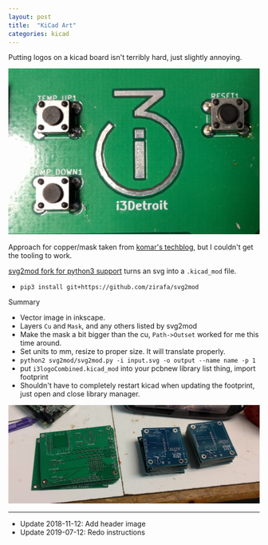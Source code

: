 ```yaml
---
layout: post
title:  "KiCad Art"
categories: kicad
---
```


Putting logos on a kicad board isn't terribly hard, just slightly annoying.

<img src="/images/kicad-art/closeup.jpg" alt="some boards with art">

<!--excerpt-->

Approach for copper/mask taken from [komar's techblog](http://blog.komar.be/making-pcb-artwork-in-kicad/), but I couldn't get the tooling to work.

[svg2mod fork for python3 support](https://github.com/zirafa/svg2mod) turns an svg into a `.kicad_mod` file.

* `pip3 install git+https://github.com/zirafa/svg2mod`

Summary
* Vector image in inkscape.
* Layers `Cu` and `Mask`, and any others listed by svg2mod
* Make the mask a bit bigger than the cu, `Path->Outset` worked for me this time around.
* Set units to mm, resize to proper size. It will translate properly.
* `python2 svg2mod/svg2mod.py -i input.svg -o output --name name -p 1`
* put `i3logoCombined.kicad_mod` into your pcbnew library list thing, import footprint
* Shouldn't have to completely restart kicad when updating the footprint, just open and close library manager.

<a href="/images/kicad-art/board-art.jpg"><img src="/images/kicad-art/board-art.jpg" alt="some boards with art"></a>

---
* Update 2018-11-12: Add header image
* Update 2019-07-12: Redo instructions
